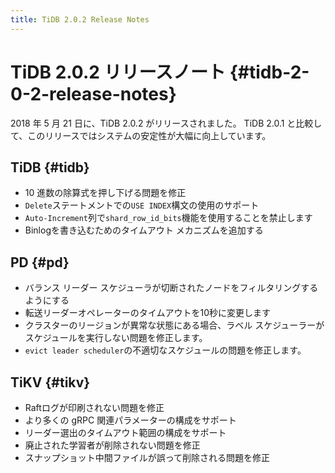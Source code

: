 ```yaml
---
title: TiDB 2.0.2 Release Notes
---
```


# TiDB 2.0.2 リリースノート {#tidb-2-0-2-release-notes}

2018 年 5 月 21 日に、TiDB 2.0.2 がリリースされました。 TiDB 2.0.1 と比較して、このリリースではシステムの安定性が大幅に向上しています。

## TiDB {#tidb}

-   10 進数の除算式を押し下げる問題を修正
-   `Delete`ステートメントでの`USE INDEX`構文の使用のサポート
-   `Auto-Increment`列で`shard_row_id_bits`機能を使用することを禁止します
-   Binlogを書き込むためのタイムアウト メカニズムを追加する

## PD {#pd}

-   バランス リーダー スケジューラが切断されたノードをフィルタリングするようにする
-   転送リーダーオペレーターのタイムアウトを10秒に変更します
-   クラスターのリージョンが異常な状態にある場合、ラベル スケジューラーがスケジュールを実行しない問題を修正します。
-   `evict leader scheduler`の不適切なスケジュールの問題を修正します。

## TiKV {#tikv}

-   Raftログが印刷されない問題を修正
-   より多くの gRPC 関連パラメーターの構成をサポート
-   リーダー選出のタイムアウト範囲の構成をサポート
-   廃止された学習者が削除されない問題を修正
-   スナップショット中間ファイルが誤って削除される問題を修正
